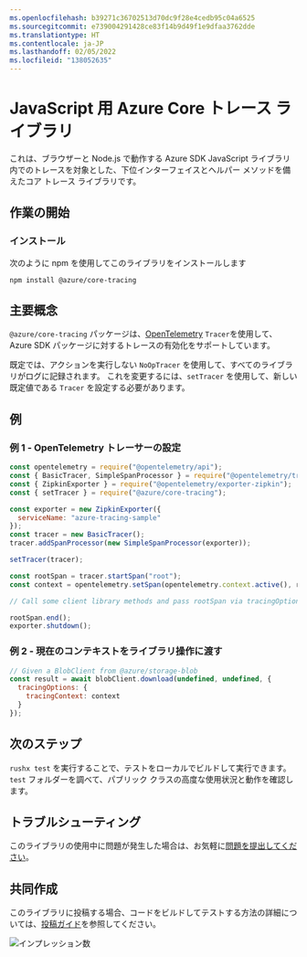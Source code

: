 ```yaml
---
ms.openlocfilehash: b39271c36702513d70dc9f28e4cedb95c04a6525
ms.sourcegitcommit: e739004291428ce83f14b9d49f1e9dfaa3762dde
ms.translationtype: HT
ms.contentlocale: ja-JP
ms.lasthandoff: 02/05/2022
ms.locfileid: "138052635"
---
```

# <a name="azure-core-tracing-library-for-javascript"></a>JavaScript 用 Azure Core トレース ライブラリ

これは、ブラウザーと Node.js で動作する Azure SDK JavaScript ライブラリ内でのトレースを対象とした、下位インターフェイスとヘルパー メソッドを備えたコア トレース ライブラリです。

## <a name="getting-started"></a>作業の開始

### <a name="installation"></a>インストール

次のように npm を使用してこのライブラリをインストールします

```
npm install @azure/core-tracing
```

## <a name="key-concepts"></a>主要概念

`@azure/core-tracing` パッケージは、[OpenTelemetry](https://opentelemetry.io/) `Tracer`を使用して、Azure SDK パッケージに対するトレースの有効化をサポートしています。

既定では、アクションを実行しない `NoOpTracer` を使用して、すべてのライブラリがログに記録されます。
これを変更するには、`setTracer` を使用して、新しい既定値である `Tracer` を設定する必要があります。

## <a name="examples"></a>例

### <a name="example-1---setting-an-opentelemetry-tracer"></a>例 1 - OpenTelemetry トレーサーの設定

```js
const opentelemetry = require("@opentelemetry/api");
const { BasicTracer, SimpleSpanProcessor } = require("@opentelemetry/tracing");
const { ZipkinExporter } = require("@opentelemetry/exporter-zipkin");
const { setTracer } = require("@azure/core-tracing");

const exporter = new ZipkinExporter({
  serviceName: "azure-tracing-sample"
});
const tracer = new BasicTracer();
tracer.addSpanProcessor(new SimpleSpanProcessor(exporter));

setTracer(tracer);

const rootSpan = tracer.startSpan("root");
const context = opentelemetry.setSpan(opentelemetry.context.active(), rootSpan);

// Call some client library methods and pass rootSpan via tracingOptions.

rootSpan.end();
exporter.shutdown();
```

### <a name="example-2---passing-current-context-to-library-operations"></a>例 2 - 現在のコンテキストをライブラリ操作に渡す

```js
// Given a BlobClient from @azure/storage-blob
const result = await blobClient.download(undefined, undefined, {
  tracingOptions: {
    tracingContext: context
  }
});
```

## <a name="next-steps"></a>次のステップ

`rushx test` を実行することで、テストをローカルでビルドして実行できます。 `test` フォルダーを調べて、パブリック クラスの高度な使用状況と動作を確認します。

## <a name="troubleshooting"></a>トラブルシューティング

このライブラリの使用中に問題が発生した場合は、お気軽に[問題を提出してください](https://github.com/Azure/azure-sdk-for-js/issues/new)。

## <a name="contributing"></a>共同作成

このライブラリに投稿する場合、コードをビルドしてテストする方法の詳細については、[投稿ガイド](https://github.com/Azure/azure-sdk-for-js/blob/main/CONTRIBUTING.md)を参照してください。

![インプレッション数](https://azure-sdk-impressions.azurewebsites.net/api/impressions/azure-sdk-for-js%2Fsdk%2Fcore%2Fcore-tracing%2FREADME.png)
